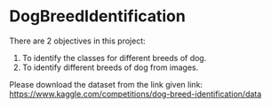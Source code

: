 # DogBreedIdentification

There are 2 objectives in this project:
1.	To identify the classes for different breeds of dog.
2.	To identify different breeds of dog from images.

Please download the dataset from the link given
link: https://www.kaggle.com/competitions/dog-breed-identification/data




